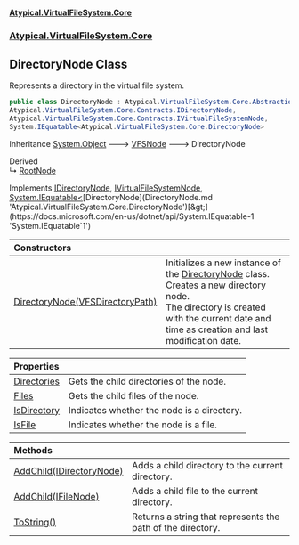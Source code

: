 #### [Atypical.VirtualFileSystem.Core](VirtualFileSystem.md 'VirtualFileSystem')
### [Atypical.VirtualFileSystem.Core](VirtualFileSystem.md#Atypical.VirtualFileSystem.Core 'Atypical.VirtualFileSystem.Core')

## DirectoryNode Class

Represents a directory in the virtual file system.

```csharp
public class DirectoryNode : Atypical.VirtualFileSystem.Core.Abstractions.VFSNode,
Atypical.VirtualFileSystem.Core.Contracts.IDirectoryNode,
Atypical.VirtualFileSystem.Core.Contracts.IVirtualFileSystemNode,
System.IEquatable<Atypical.VirtualFileSystem.Core.DirectoryNode>
```

Inheritance [System.Object](https://docs.microsoft.com/en-us/dotnet/api/System.Object 'System.Object') &#129106; [VFSNode](VFSNode.md 'Atypical.VirtualFileSystem.Core.Abstractions.VFSNode') &#129106; DirectoryNode

Derived  
&#8627; [RootNode](RootNode.md 'Atypical.VirtualFileSystem.Core.RootNode')

Implements [IDirectoryNode](IDirectoryNode.md 'Atypical.VirtualFileSystem.Core.Contracts.IDirectoryNode'), [IVirtualFileSystemNode](IVirtualFileSystemNode.md 'Atypical.VirtualFileSystem.Core.Contracts.IVirtualFileSystemNode'), [System.IEquatable&lt;](https://docs.microsoft.com/en-us/dotnet/api/System.IEquatable-1 'System.IEquatable`1')[DirectoryNode](DirectoryNode.md 'Atypical.VirtualFileSystem.Core.DirectoryNode')[&gt;](https://docs.microsoft.com/en-us/dotnet/api/System.IEquatable-1 'System.IEquatable`1')

| Constructors | |
| :--- | :--- |
| [DirectoryNode(VFSDirectoryPath)](DirectoryNode.DirectoryNode(VFSDirectoryPath).md 'Atypical.VirtualFileSystem.Core.DirectoryNode.DirectoryNode(Atypical.VirtualFileSystem.Core.VFSDirectoryPath)') | Initializes a new instance of the [DirectoryNode](DirectoryNode.md 'Atypical.VirtualFileSystem.Core.DirectoryNode') class.<br/>Creates a new directory node.<br/>The directory is created with the current date and time as creation and last modification date. |

| Properties | |
| :--- | :--- |
| [Directories](DirectoryNode.Directories.md 'Atypical.VirtualFileSystem.Core.DirectoryNode.Directories') | Gets the child directories of the node. |
| [Files](DirectoryNode.Files.md 'Atypical.VirtualFileSystem.Core.DirectoryNode.Files') | Gets the child files of the node. |
| [IsDirectory](DirectoryNode.IsDirectory.md 'Atypical.VirtualFileSystem.Core.DirectoryNode.IsDirectory') | Indicates whether the node is a directory. |
| [IsFile](DirectoryNode.IsFile.md 'Atypical.VirtualFileSystem.Core.DirectoryNode.IsFile') | Indicates whether the node is a file. |

| Methods | |
| :--- | :--- |
| [AddChild(IDirectoryNode)](DirectoryNode.AddChild(IDirectoryNode).md 'Atypical.VirtualFileSystem.Core.DirectoryNode.AddChild(Atypical.VirtualFileSystem.Core.Contracts.IDirectoryNode)') | Adds a child directory to the current directory. |
| [AddChild(IFileNode)](DirectoryNode.AddChild(IFileNode).md 'Atypical.VirtualFileSystem.Core.DirectoryNode.AddChild(Atypical.VirtualFileSystem.Core.Contracts.IFileNode)') | Adds a child file to the current directory. |
| [ToString()](DirectoryNode.ToString().md 'Atypical.VirtualFileSystem.Core.DirectoryNode.ToString()') | Returns a string that represents the path of the directory. |

